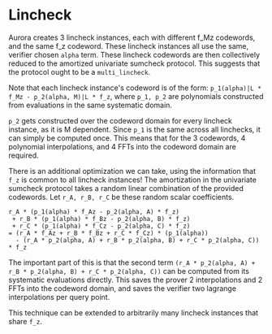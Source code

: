 # Lincheck

Aurora creates 3 lincheck instances, each with different f_Mz codewords, and the same f_z codeword.
These lincheck instances all use the same, verifier chosen `alpha` term.
These lincheck codewords are then collectively reduced to the amortized univariate sumcheck protocol.
This suggests that the protocol ought to be a `multi_lincheck`.

Note that each lincheck instance's codeword is of the form:
`p_1(alpha)|L * f_Mz - p_2(alpha, M)|L * f_z`,
where `p_1, p_2` are polynomials constructed from evaluations in the same systematic domain.

`p_2` gets constructed over the codeword domain for every lincheck instance, as it is M dependent.
Since `p_1` is the same across all linchecks, it can simply be computed once.
This means that for the 3 codewords, 4 polynomial interpolations, and 4 FFTs into the codeword domain are required.

There is an additional optimization we can take, using the information that `f_z` is common to all lincheck instances!
The amortization in the univariate sumcheck protocol takes a random linear combination of the provided codewords.
Let `r_A, r_B, r_C` be these random scalar coefficients.
```
r_A * (p_1(alpha) * f_Az - p_2(alpha, A) * f_z)
 + r_B * (p_1(alpha) * f_Bz - p_2(alpha, B) * f_z)
 + r_C * (p_1(alpha) * f_Cz - p_2(alpha, C) * f_z)
= (r_A * f_Az + r_B * f_Bz + r_C * f_Cz) * (p_1(alpha))
  - (r_A * p_2(alpha, A) + r_B * p_2(alpha, B) + r_C * p_2(alpha, C)) * f_z
```

The important part of this is that the second term `(r_A * p_2(alpha, A) + r_B * p_2(alpha, B) + r_C * p_2(alpha, C))` can be computed from its systematic evaluations directly.
This saves the prover 2 interpolations and 2 FFTs into the codeword domain,
and saves the verifier two lagrange interpolations per query point.

This technique can be extended to arbitrarily many lincheck instances that share `f_z`.